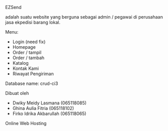 EZSend

adalah suatu website yang berguna sebagai admin / pegawai di perusahaan jasa ekpedisi barang lokal. 

Menu:
- Login (need fix)
- Homepage
- Order / tampil
- Order / tambah
- Katalog
- Kontak Kami
- Riwayat Pengiriman

Database name: crud-ci3

Dibuat oleh
- Dwiky Meidy Lasmana (065118085)
- Ghina Aulia Fitria (065118102)
- Firko Idrika Akbarullah (065118065)

Online Web Hosting

